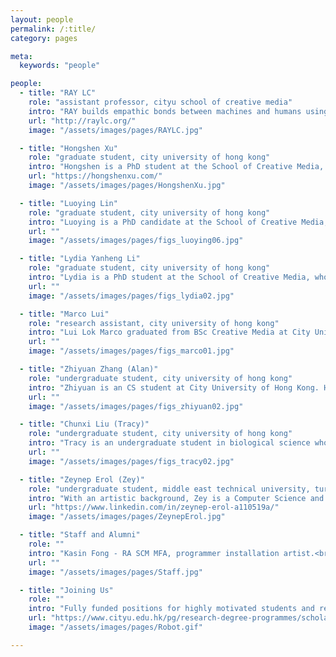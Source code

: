 ```yaml
---
layout: people
permalink: /:title/
category: pages

meta:
  keywords: "people"

people:
  - title: "RAY LC"
    role: "assistant professor, cityu school of creative media"
    intro: "RAY builds empathic bonds between machines and humans using spatial interactions, uniting expertise in HCI, new media, and narratives. Exhibits: Elektra, NYSCI, Ars Electronica, NeON, New Museum, NY Short Documentary Film Festival, JCCAC, Osage. Awards: Japan Society for Promotion of Science, NSF, NIH, Microsoft Imagine Cup, Verizon, Adobe Design Award, Davis Peace Foundation, NY Foundation for the Arts, HKADC."
    url: "http://raylc.org/"
    image: "/assets/images/pages/RAYLC.jpg"

  - title: "Hongshen Xu"
    role: "graduate student, city university of hong kong"
    intro: "Hongshen is a PhD student at the School of Creative Media, previously earning his Masters in Game Science and Design at Northeastern University, where he studied moral dilemma in interactions with NPCs stereotyped in various roles. He's currently working on social rejection and bullying by groups of robots. He's also an avid online gamer and competitor."
    url: "https://hongshenxu.com/"
    image: "/assets/images/pages/HongshenXu.jpg"

  - title: "Luoying Lin"
    role: "graduate student, city university of hong kong"
    intro: "Luoying is a PhD candidate at the School of Creative Media, a graduate of industrial design at Southeast University. She believes in perceiving the world by empathizing with others through perspective-taking. She is particularly skilled at shader languages, 3D modeling, and interactive installation. She also makes cute animal animations."
    url: ""
    image: "/assets/images/pages/figs_luoying06.jpg"

  - title: "Lydia Yanheng Li"
    role: "graduate student, city university of hong kong"
    intro: "Lydia is a PhD student at the School of Creative Media, who came from Beijing Institute of Technology. She studies how tangible media can help people explore their relationships with others and non-human beings, and she hopes to challenge people's preconceived perceptions. She is a video producer who enjoys collecting sounds and images from everyday life."
    url: ""
    image: "/assets/images/pages/figs_lydia02.jpg"

  - title: "Marco Lui"
    role: "research assistant, city university of hong kong"
    intro: "Lui Lok Marco graduated from BSc Creative Media at City University of Hong Kong. He is passionate about interactive media utilizing programming, music writing, fabrication, and video composition. He created robot dance movements for the project Presentation of Self in Machine Life. He makes music in his free time."
    url: ""
    image: "/assets/images/pages/figs_marco01.jpg"

  - title: "Zhiyuan Zhang (Alan)"
    role: "undergraduate student, city university of hong kong"
    intro: "Zhiyuan is an CS student at City University of Hong Kong. He worked on human-machine co-storytelling, particularly the web GPT-2-based interface. He also helped produce machine-learning powered works in Sound Of(f) and Down the Holograph. Alan is also a DJI drone pilot who enjoys exploring nature."
    url: ""
    image: "/assets/images/pages/figs_zhiyuan02.jpg"

  - title: "Chunxi Liu (Tracy)"
    role: "undergraduate student, city university of hong kong"
    intro: "Tracy is an undergraduate student in biological science who double majors in creative media. She is working on human conceptions of biological artifacts, including how spatial and temporal records of neural cell proliferation. She also leads a team of interdisciplinary entrepeneurs to create a physical computing system connected to an application for emotional understanding of plants in situ."
    url: ""
    image: "/assets/images/pages/figs_tracy02.jpg"

  - title: "Zeynep Erol (Zey)"
    role: "undergraduate student, middle east technical university, turkey"
    intro: "With an artistic background, Zey is a Computer Science and Engineering student at METU, Turkey. She is currently a deep learning research intern at HKUST, Hong Kong, and working on creative AI-based projects at CityU. She is interested in filmmaking, generative art, and experimental media. Zey also enjoys social latin dancing."
    url: "https://www.linkedin.com/in/zeynep-erol-a110519a/"
    image: "/assets/images/pages/ZeynepErol.jpg"

  - title: "Staff and Alumni"
    role: ""
    intro: "Kasin Fong - RA SCM MFA, programmer installation artist.<br>Anthon Zhang - RA SCM CS, programmer machine learning.<br>Eray Ozgunay - undergrad student, now Bilkent University.<br>Lillian Song - masters curation, now CityU digital humanities<br>Suifang Zhou - masters student, now Northeastern HCI."
    url: ""
    image: "/assets/images/pages/Staff.jpg"

  - title: "Joining Us"
    role: ""
    intro: "Fully funded positions for highly motivated students and researchers are available. Preference for open communicators across academic-artistic lines in one of: Interaction (HCI, HRI, performance); Creative Tech (XR, 3D, EEG, installation, fashion tech); Computation (ML, CV, robotics); Neuropsych (spatial interaction, implicit learning). Positions are competitive and limited to 1-2 per cycle. Email RAY with CV, and see link below."
    url: "https://www.cityu.edu.hk/pg/research-degree-programmes/scholarships-financial-aid-and-fees"
    image: "/assets/images/pages/Robot.gif"

---
```

<p></p>